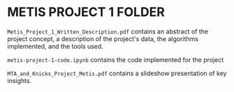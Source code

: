# METIS PROJECT 1 FOLDER

`Metis_Project_1_Written_Description.pdf` contains an abstract of the project concept, a description of the project's data, the algorithms implemented, and the tools used.

`metis-project-1-code.ipynb` contains the code implemented for the project

`MTA_and_Knicks_Project_Metis.pdf` contains a slideshow presentation of key insights.


